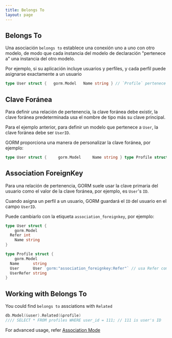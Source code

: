 ```yaml
---
title: Belongs To
layout: page
---
```

## Belongs To

Una asociación `belongs to` establece una conexión uno a uno con otro modelo, de modo que cada instancia del modelo de declaración "pertenece a" una instancia del otro modelo.

Por ejemplo, si su aplicación incluye usuarios y perfiles, y cada perfil puede asignarse exactamente a un usuario

```go
type User struct {   gorm.Model   Name string } // `Profile` pertenece a `User`, `UserID` es la clave foránea type Profile struct {   gorm.Model   UserID int   User User   Name string }
```

## Clave Foránea

Para definir una relación de pertenencia, la clave foránea debe existir, la clave foránea predeterminada usa el nombre de tipo más su clave principal.

Para el ejemplo anterior, para definir un modelo que pertenece a `User`, la clave foránea debe ser `UserID`.

GORM proporciona una manera de personalizar la clave foránea, por ejemplo:

```go
type User struct {     gorm.Model     Name string } type Profile struct {     gorm.Model   Name string   User User `gorm:"foreignkey:UserRefer"` // usa UserRefer como clave foránea  UserRefer string }
```

## Association ForeignKey

Para una relación de pertenencia, GORM suele usar la clave primaria del usuario como el valor de la clave foránea, por ejemplo, es `User`'s `ID`.

Cuando asigna un perfil a un usuario, GORM guardará el `ID` del usuario en el campo `UserID`.

Puede cambiarlo con la etiqueta `association_foreignkey`, por ejemplo:

```go
type User struct {
    gorm.Model
  Refer int
    Name string
}

type Profile struct {
    gorm.Model
  Name      string
  User      User `gorm:"association_foreignkey:Refer"` // usa Refer como clave foránea de asociación
  UserRefer string
}
```

## Working with Belongs To

You could find `belongs to` assciations with `Related`

```go
db.Model(&user).Related(&profile)
//// SELECT * FROM profiles WHERE user_id = 111; // 111 is user's ID
```

For advanced usage, refer [Association Mode](/docs/associations.html#Association-Mode)